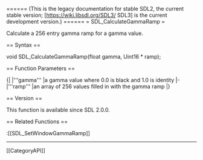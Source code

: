 ====== (This is the legacy documentation for stable SDL2, the current stable version; [https://wiki.libsdl.org/SDL3/ SDL3] is the current development version.) ======
= SDL_CalculateGammaRamp =

Calculate a 256 entry gamma ramp for a gamma value.

== Syntax ==

<syntaxhighlight lang='c'>
void SDL_CalculateGammaRamp(float gamma, Uint16 * ramp);
</syntaxhighlight>

== Function Parameters ==

{|
|'''gamma'''
|a gamma value where 0.0 is black and 1.0 is identity
|-
|'''ramp'''
|an array of 256 values filled in with the gamma ramp
|}

== Version ==

This function is available since SDL 2.0.0.

== Related Functions ==

:[[SDL_SetWindowGammaRamp]]

----
[[CategoryAPI]]


